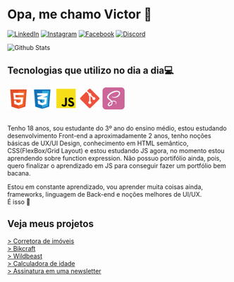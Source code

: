 # Opa, me chamo Victor 🤙
[![LinkedIn](https://img.shields.io/badge/LinkedIn-0077B5?style=for-the-badge&logo=linkedin&logoColor=white)](https://www.linkedin.com/in/victor-pagliuso-232458252/)
[![Instagram](https://img.shields.io/badge/Instagram-E4405F?style=for-the-badge&logo=instagram&logoColor=white)](https://www.instagram.com/victor.pagliuso/)
[![Facebook](https://img.shields.io/badge/Facebook-1877F2?style=for-the-badge&logo=facebook&logoColor=white)](https://www.facebook.com/profile.php?id=100091907450274)
[![Discord](https://img.shields.io/badge/Discord-7289DA?style=for-the-badge&logo=discord&logoColor=white)](https://discordapp.com/users/969596000127844434)

![Github Stats](https://github-readme-stats.vercel.app/api?username=Victorhumbert&show_icons=true&theme=dracula&count_private=true)


## Tecnologias que utilizo no dia a dia💻
<div>
    <img alt="HTML" src="/html.svg" width="50px" heigth="50px">
    <img alt="CSS" src="/css.svg" width="50px" heigth="50px">
    <img alt="JavaScript" src="/js.svg" width="50px" heigth="50px">
    <img alt="Git" src="/git.svg" width="50px" heigth="50px">
    <img alt="SASS" src="/sass.svg" width="50px" heigth="50px">
</div>

<div><br>
<p>Tenho 18 anos, sou estudante do 3º ano do ensino médio, estou estudando desenvolvimento Front-end a aproximadamente 2 anos, tenho noções básicas de UX/UI Design, conhecimento em HTML semântico, CSS(FlexBox/Grid Layout) e estou estudando JS agora, no momento estou aprendendo sobre function expression. Não possuo portifólio ainda, pois, quero finalizar o aprendizado em JS para conseguir fazer um portfólio bem bacana.

Estou em constante aprendizado, vou aprender muita coisas ainda, frameworks, linguagem de Back-end e noções melhores de UI/UX. <br>
É isso 🤟</p>
</div>

## Veja meus projetos
[> Corretora de imóveis](https://lekaruizcorretora.com)<br>
[> Bikcraft](https://victorhumbert.github.io/bikcraft/)<br>
[> Wildbeast](https://victorhumbert.github.io/Wildbeast/)<br>
[> Calculadora de idade](https://victorhumbert.github.io/age-calculator-app-main/)<br>
[> Assinatura em uma newsletter](https://victorhumbert.github.io/newsletter-sign-up-with-success-message-main/)<br>

